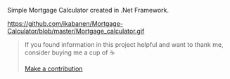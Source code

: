Simple Mortgage Calculator created in .Net Framework.



https://github.com/ikabanen/Mortgage-Calculator/blob/master/Mortgage_calculator.gif


>If you found information in this project helpful and want to thank me, consider buying me a cup of ☕
>
>[Make a contribution](https://paypal.me/kabanenko?locale.x=en_US)
